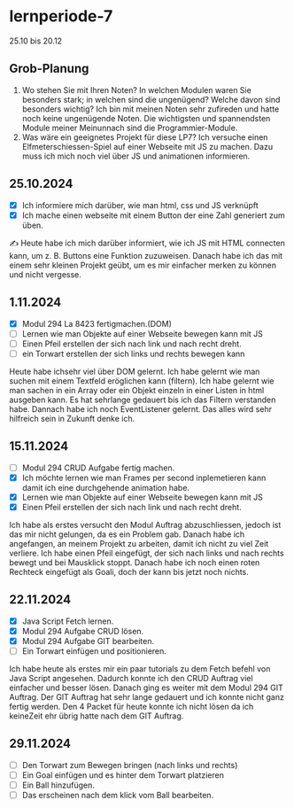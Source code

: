 # lernperiode-7

25.10 bis 20.12

## Grob-Planung

1. Wo stehen Sie mit Ihren Noten? In welchen Modulen waren Sie besonders stark; in welchen sind die ungenügend? Welche davon sind besonders wichtig?
  Ich bin mit meinen Noten sehr zufireden und hatte noch keine ungenügende Noten. Die wichtigsten und spannendsten Module meiner Meinunnach sind die Programmier-Module.
4. Was wäre ein geeignetes Projekt für diese LP7?
Ich versuche einen Elfmeterschiessen-Spiel auf einer Webseite mit JS zu machen. Dazu muss ich mich noch viel über JS und animationen informieren.

## 25.10.2024

- [x] Ich informiere mich darüber, wie man html, css und JS verknüpft
- [x] Ich mache einen webseite mit einem Button der eine Zahl generiert zum üben.

✍️ Heute habe ich mich darüber informiert, wie ich JS mit HTML connecten kann, um z. B. Buttons eine Funktion zuzuweisen. Danach habe ich das mit einem sehr kleinen Projekt geübt, um es mir einfacher merken zu können und nicht vergesse.

## 1.11.2024

- [x] Modul 294 La 8423 fertigmachen.(DOM)
- [ ] Lernen wie man Objekte auf einer Webseite bewegen kann mit JS
- [ ] Einen Pfeil erstellen der sich nach link und nach recht dreht.
- [ ] ein Torwart erstellen der sich links und rechts bewegen kann

Heute habe ichsehr viel über DOM gelernt. Ich habe gelernt wie man suchen mit einem Textfeld eröglichen kann (filtern). Ich habe gelernt wie man sachen in ein Array oder ein Objekt einzeln in einer Listen in html ausgeben kann. Es hat sehrlange gedauert bis ich das Filtern verstanden habe. Dannach habe ich noch EventListener gelernt. Das alles wird sehr hilfreich sein in Zukunft denke ich.


## 15.11.2024

- [ ] Modul 294 CRUD Aufgabe fertig machen.
- [x] Ich möchte lernen wie man Frames per second inplemetieren kann damit ich eine durchgehende animation habe.
- [x] Lernen wie man Objekte auf einer Webseite bewegen kann mit JS
- [x] Einen Pfeil erstellen der sich nach link und nach recht dreht.

Ich habe als erstes versucht den Modul Auftrag abzuschliessen, jedoch ist das mir nicht gelungen, da es ein Problem gab. Danach habe ich angefangen, an meinem Projekt zu arbeiten, damit ich nicht zu viel Zeit verliere. Ich habe einen Pfeil eingefügt, der sich nach links und nach rechts bewegt und bei Mausklick stoppt. Danach habe ich noch einen roten Rechteck eingefügt als Goali, doch der kann bis jetzt noch nichts.

## 22.11.2024

- [x] Java Script Fetch lernen.
- [x] Modul 294 Aufgabe CRUD lösen.
- [x] Modul 294 Aufgabe GIT bearbeiten.
- [ ] Ein Torwart einfügen und positionieren.

Ich habe heute als erstes mir ein paar tutorials zu dem Fetch befehl von Java Script angesehen. Dadurch konnte ich den CRUD Auftrag viel einfacher und besser lösen. Danach ging es weiter mit dem Modul 294 GIT Auftrag. Der GIT Auftrag hat sehr lange gedauert und ich konnte nicht ganz fertig werden. Den 4 Packet für heute konnte ich nicht lösen da ich keineZeit ehr übrig hatte nach dem GIT Auftrag.

## 29.11.2024

- [ ] Den Torwart zum Bewegen bringen (nach links und rechts)
- [ ] Ein Goal einfügen und es hinter dem Torwart platzieren
- [ ] Ein Ball hinzufügen.
- [ ] Das erscheinen nach dem klick vom Ball bearbeiten.
